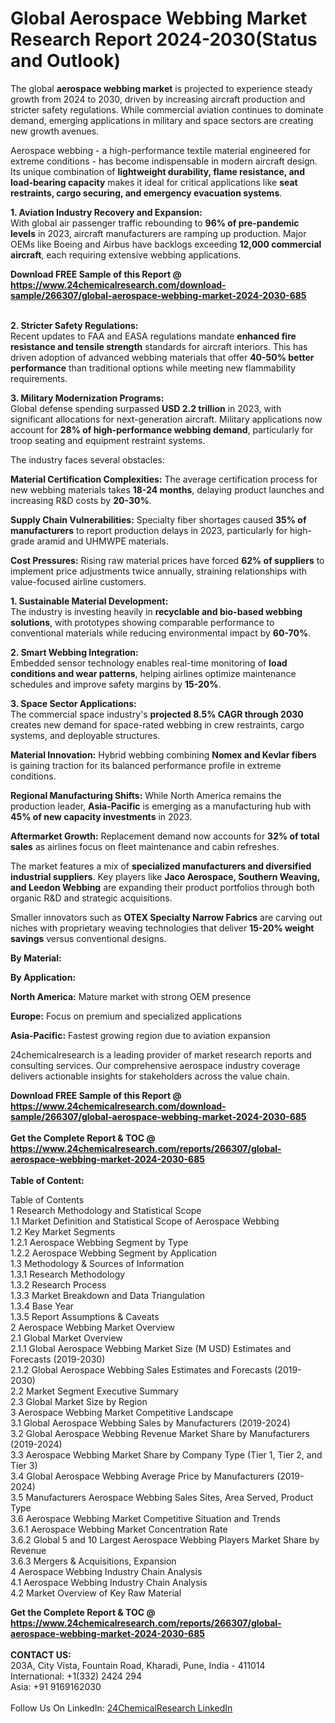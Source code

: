 <h1>Global Aerospace Webbing Market Research Report 2024-2030(Status and Outlook)</h1><p>The global <strong>aerospace webbing market</strong> is projected to experience steady growth from 2024 to 2030, driven by increasing aircraft production and stricter safety regulations. While commercial aviation continues to dominate demand, emerging applications in military and space sectors are creating new growth avenues.</p><p>Aerospace webbing - a high-performance textile material engineered for extreme conditions - has become indispensable in modern aircraft design. Its unique combination of <strong>lightweight durability, flame resistance, and load-bearing capacity</strong> makes it ideal for critical applications like <strong>seat restraints, cargo securing, and emergency evacuation systems</strong>.</p><p><strong>1. Aviation Industry Recovery and Expansion:</strong><br>
With global air passenger traffic rebounding to <strong>96% of pre-pandemic levels</strong> in 2023, aircraft manufacturers are ramping up production. Major OEMs like Boeing and Airbus have backlogs exceeding <strong>12,000 commercial aircraft</strong>, each requiring extensive webbing applications.</p><div><b>Download FREE Sample of this Report @ 
            <a href="https://www.24chemicalresearch.com/download-sample/266307/global-aerospace-webbing-market-2024-2030-685">
            https://www.24chemicalresearch.com/download-sample/266307/global-aerospace-webbing-market-2024-2030-685</a></b></div><br><p><strong>2. Stricter Safety Regulations:</strong><br>
Recent updates to FAA and EASA regulations mandate <strong>enhanced fire resistance and tensile strength</strong> standards for aircraft interiors. This has driven adoption of advanced webbing materials that offer <strong>40-50% better performance</strong> than traditional options while meeting new flammability requirements.</p><p><strong>3. Military Modernization Programs:</strong><br>
Global defense spending surpassed <strong>USD 2.2 trillion</strong> in 2023, with significant allocations for next-generation aircraft. Military applications now account for <strong>28% of high-performance webbing demand</strong>, particularly for troop seating and equipment restraint systems.</p><p>The industry faces several obstacles:</p><p><strong>Material Certification Complexities:</strong> The average certification process for new webbing materials takes <strong>18-24 months</strong>, delaying product launches and increasing R&amp;D costs by <strong>20-30%</strong>.</p><p><strong>Supply Chain Vulnerabilities:</strong> Specialty fiber shortages caused <strong>35% of manufacturers</strong> to report production delays in 2023, particularly for high-grade aramid and UHMWPE materials.</p><p><strong>Cost Pressures:</strong> Rising raw material prices have forced <strong>62% of suppliers</strong> to implement price adjustments twice annually, straining relationships with value-focused airline customers.</p><p><strong>1. Sustainable Material Development:</strong><br>
The industry is investing heavily in <strong>recyclable and bio-based webbing solutions</strong>, with prototypes showing comparable performance to conventional materials while reducing environmental impact by <strong>60-70%</strong>.</p><p><strong>2. Smart Webbing Integration:</strong><br>
Embedded sensor technology enables real-time monitoring of <strong>load conditions and wear patterns</strong>, helping airlines optimize maintenance schedules and improve safety margins by <strong>15-20%</strong>.</p><p><strong>3. Space Sector Applications:</strong><br>
The commercial space industry's <strong>projected 8.5% CAGR through 2030</strong> creates new demand for space-rated webbing in crew restraints, cargo systems, and deployable structures.</p><p><strong>Material Innovation:</strong> Hybrid webbing combining <strong>Nomex and Kevlar fibers</strong> is gaining traction for its balanced performance profile in extreme conditions.</p><p><strong>Regional Manufacturing Shifts:</strong> While North America remains the production leader, <strong>Asia-Pacific</strong> is emerging as a manufacturing hub with <strong>45% of new capacity investments</strong> in 2023.</p><p><strong>Aftermarket Growth:</strong> Replacement demand now accounts for <strong>32% of total sales</strong> as airlines focus on fleet maintenance and cabin refreshes.</p><p>The market features a mix of <strong>specialized manufacturers and diversified industrial suppliers</strong>. Key players like <strong>Jaco Aerospace, Southern Weaving, and Leedon Webbing</strong> are expanding their product portfolios through both organic R&amp;D and strategic acquisitions.</p><p>Smaller innovators such as <strong>OTEX Specialty Narrow Fabrics</strong> are carving out niches with proprietary weaving technologies that deliver <strong>15-20% weight savings</strong> versus conventional designs.</p><p><strong>By Material:</strong></p><p><strong>By Application:</strong></p><p><strong>North America:</strong> Mature market with strong OEM presence</p><p><strong>Europe:</strong> Focus on premium and specialized applications</p><p><strong>Asia-Pacific:</strong> Fastest growing region due to aviation expansion</p><p>24chemicalresearch is a leading provider of market research reports and consulting services. Our comprehensive aerospace industry coverage delivers actionable insights for stakeholders across the value chain.</p><div><b>Download FREE Sample of this Report @ 
            <a href="https://www.24chemicalresearch.com/download-sample/266307/global-aerospace-webbing-market-2024-2030-685">
            https://www.24chemicalresearch.com/download-sample/266307/global-aerospace-webbing-market-2024-2030-685</a></b></div><br><div><b>Get the Complete Report & TOC @ 
            <a href="https://www.24chemicalresearch.com/reports/266307/global-aerospace-webbing-market-2024-2030-685">
            https://www.24chemicalresearch.com/reports/266307/global-aerospace-webbing-market-2024-2030-685</a></b></div><br>
            <b>Table of Content:</b><p>Table of Contents<br />
1 Research Methodology and Statistical Scope<br />
1.1 Market Definition and Statistical Scope of Aerospace Webbing<br />
1.2 Key Market Segments<br />
1.2.1 Aerospace Webbing Segment by Type<br />
1.2.2 Aerospace Webbing Segment by Application<br />
1.3 Methodology & Sources of Information<br />
1.3.1 Research Methodology<br />
1.3.2 Research Process<br />
1.3.3 Market Breakdown and Data Triangulation<br />
1.3.4 Base Year<br />
1.3.5 Report Assumptions & Caveats<br />
2 Aerospace Webbing Market Overview<br />
2.1 Global Market Overview<br />
2.1.1 Global Aerospace Webbing Market Size (M USD) Estimates and Forecasts (2019-2030)<br />
2.1.2 Global Aerospace Webbing Sales Estimates and Forecasts (2019-2030)<br />
2.2 Market Segment Executive Summary<br />
2.3 Global Market Size by Region<br />
3 Aerospace Webbing Market Competitive Landscape<br />
3.1 Global Aerospace Webbing Sales by Manufacturers (2019-2024)<br />
3.2 Global Aerospace Webbing Revenue Market Share by Manufacturers (2019-2024)<br />
3.3 Aerospace Webbing Market Share by Company Type (Tier 1, Tier 2, and Tier 3)<br />
3.4 Global Aerospace Webbing Average Price by Manufacturers (2019-2024)<br />
3.5 Manufacturers Aerospace Webbing Sales Sites, Area Served, Product Type<br />
3.6 Aerospace Webbing Market Competitive Situation and Trends<br />
3.6.1 Aerospace Webbing Market Concentration Rate<br />
3.6.2 Global 5 and 10 Largest Aerospace Webbing Players Market Share by Revenue<br />
3.6.3 Mergers & Acquisitions, Expansion<br />
4 Aerospace Webbing Industry Chain Analysis<br />
4.1 Aerospace Webbing Industry Chain Analysis<br />
4.2 Market Overview of Key Raw Material</p><div><b>Get the Complete Report & TOC @ 
            <a href="https://www.24chemicalresearch.com/reports/266307/global-aerospace-webbing-market-2024-2030-685">
            https://www.24chemicalresearch.com/reports/266307/global-aerospace-webbing-market-2024-2030-685</a></b></div><br><b>CONTACT US:</b><br>
            203A, City Vista, Fountain Road, Kharadi, Pune, India - 411014<br>
            International: +1(332) 2424 294<br>
            Asia: +91 9169162030 <br><br>
            Follow Us On LinkedIn: <a href="https://www.linkedin.com/company/24chemicalresearch/">24ChemicalResearch LinkedIn</a>